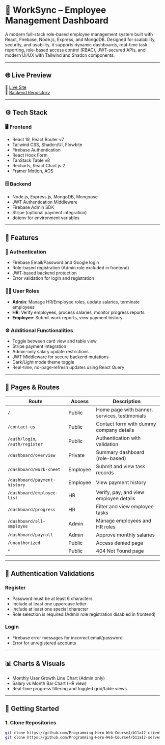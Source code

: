 # 🏢 WorkSync – Employee Management Dashboard

A modern full-stack role-based employee management system built with React, Firebase, Node.js, Express, and MongoDB. Designed for scalability, security, and usability, it supports dynamic dashboards, real-time task reporting, role-based access control (RBAC), JWT-secured APIs, and modern UI/UX with Tailwind and Shadcn components.

---

## 🌐 Live Preview

🔗 [Live Site](https://worksyncemployee.netlify.app/)  
📂 [Backend Repository](https://github.com/layekmia/Employee-managment-server?tab=readme-ov-file)

---

## ⚙️ Tech Stack

### 🖥️ Frontend

- React 19, React Router v7  
- Tailwind CSS, Shadcn/UI, Flowbite  
- Firebase Authentication  
- React Hook Form  
- TanStack Table v8  
- Recharts, React Chart.js 2  
- Framer Motion, AOS  

### 🗄️ Backend

- Node.js, Express.js, MongoDB, Mongoose  
- JWT Authentication Middleware  
- Firebase Admin SDK  
- Stripe (optional payment integration)  
- dotenv for environment variables

---

## 📌 Features

### 🔐 Authentication

- Firebase Email/Password and Google login  
- Role-based registration (Admin role excluded in frontend)  
- JWT-based backend protection  
- Error validation for login and registration

### 🧑‍💼 User Roles

- **Admin**: Manage HR/Employee roles, update salaries, terminate employees  
- **HR**: Verify employees, process salaries, monitor progress reports  
- **Employee**: Submit work reports, view payment history

### ⚙️ Additional Functionalities

- Toggle between card view and table view  
- Stripe payment integration  
- Admin-only salary update restrictions  
- JWT Middleware for secure backend mutations  
- Dark/Light mode theme toggle  
- Real-time, no-page-refresh updates using React Query

---

## 🧭 Pages & Routes

| Route                           | Access    | Description                                |
| -------------------------------| --------- | ------------------------------------------|
| `/`                            | Public    | Home page with banner, services, testimonials |
| `/contact-us`                  | Public    | Contact form with dummy company details   |
| `/auth/login`, `/auth/register`| Public    | Authentication with validation             |
| `/dashboard/overview`          | Private   | Summary dashboard (role-based)             |
| `/dashboard/work-sheet`        | Employee  | Submit and view task records                |
| `/dashboard/payment-history`   | Employee  | View payment history                        |
| `/dashboard/employee-list`     | HR        | Verify, pay, and view employee details     |
| `/dashboard/progress`          | HR        | Filter and view employee tasks              |
| `/dashboard/all-employee`      | Admin     | Manage employees and HR roles               |
| `/dashboard/payroll`           | Admin     | Approve monthly salaries                    |
| `/unauthorized`                | Public    | Access denied page                          |
| `*`                            | Public    | 404 Not Found page                          |

---

## 🔐 Authentication Validations

### Register

- Password must be at least 6 characters  
- Include at least one uppercase letter  
- Include at least one special character  
- Role selection is required (Admin role registration disabled in frontend)

### Login

- Firebase error messages for incorrect email/password  
- Error for unregistered accounts

---

## 📊 Charts & Visuals

- Monthly User Growth Line Chart (Admin only)  
- Salary vs Month Bar Chart (HR view)  
- Real-time progress filtering and toggled grid/table views

---

## 🧪 Getting Started

### 1. Clone Repositories

```bash
git clone https://github.com/Programming-Hero-Web-Course4/b11a12-client-side-layekmia.git
git clone https://github.com/Programming-Hero-Web-Course4/b11a12-server-side-layekmia.git
